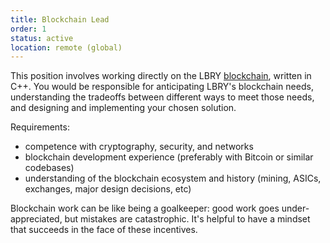 ```yaml
---
title: Blockchain Lead
order: 1
status: active
location: remote (global)
---
```


This position involves working directly on the LBRY [blockchain](https://github.com/lbryio/lbrycrd), written in C++. You would be 
responsible for anticipating LBRY's blockchain needs, understanding the tradeoffs between different ways to meet those needs, and 
designing and implementing your chosen solution.

Requirements:

- competence with cryptography, security, and networks
- blockchain development experience (preferably with Bitcoin or similar codebases)
- understanding of the blockchain ecosystem and history (mining, ASICs, exchanges, major design decisions, etc)

Blockchain work can be like being a goalkeeper: good work goes under-appreciated, but mistakes are catastrophic. 
It's helpful to have a mindset that succeeds in the face of these incentives.
